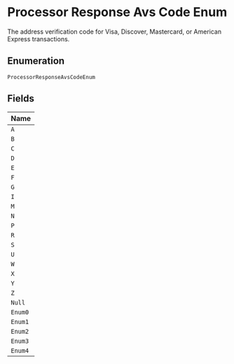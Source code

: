
# Processor Response Avs Code Enum

The address verification code for Visa, Discover, Mastercard, or American Express transactions.

## Enumeration

`ProcessorResponseAvsCodeEnum`

## Fields

| Name |
|  --- |
| `A` |
| `B` |
| `C` |
| `D` |
| `E` |
| `F` |
| `G` |
| `I` |
| `M` |
| `N` |
| `P` |
| `R` |
| `S` |
| `U` |
| `W` |
| `X` |
| `Y` |
| `Z` |
| `Null` |
| `Enum0` |
| `Enum1` |
| `Enum2` |
| `Enum3` |
| `Enum4` |


